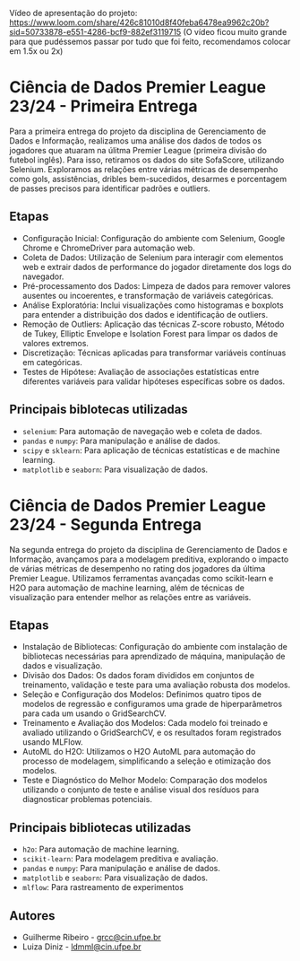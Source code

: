 Vídeo de apresentação do projeto: https://www.loom.com/share/426c81010d8f40feba6478ea9962c20b?sid=50733878-e551-4286-bcf9-882ef3119715
(O vídeo ficou muito grande para que pudéssemos passar por tudo que foi feito, recomendamos colocar em 1.5x ou 2x)


# Ciência de Dados Premier League 23/24 - Primeira Entrega

Para a primeira entrega do projeto da disciplina de Gerenciamento de Dados e Informação, realizamos uma análise dos dados de todos os jogadores que atuaram na úlitma Premier League (primeira divisão do futebol inglês).
Para isso, retiramos os dados do site SofaScore, utilizando Selenium. 
Exploramos as relações entre várias métricas de desempenho como gols, assistências, dribles bem-sucedidos, desarmes e porcentagem de passes precisos para identificar padrões e outliers.

## Etapas
- Configuração Inicial: Configuração do ambiente com Selenium, Google Chrome e ChromeDriver para automação web.
- Coleta de Dados: Utilização de Selenium para interagir com elementos web e extrair dados de performance do jogador diretamente dos logs do navegador.
- Pré-processamento dos Dados: Limpeza de dados para remover valores ausentes ou incoerentes, e transformação de variáveis categóricas.
- Análise Exploratória: Inclui visualizações como histogramas e boxplots para entender a distribuição dos dados e identificação de outliers.
- Remoção de Outliers: Aplicação das técnicas Z-score robusto, Método de Tukey, Elliptic Envelope e  Isolation Forest para limpar os dados de valores extremos.
- Discretização: Técnicas aplicadas para transformar variáveis contínuas em categóricas.
- Testes de Hipótese: Avaliação de associações estatísticas entre diferentes variáveis para validar hipóteses específicas sobre os dados.

## Principais biblotecas utilizadas

- `selenium`: Para automação de navegação web e coleta de dados.
- `pandas` e `numpy`: Para manipulação e análise de dados.
- `scipy` e `sklearn`: Para aplicação de técnicas estatísticas e de machine learning.
- `matplotlib` e `seaborn`: Para visualização de dados.


# Ciência de Dados Premier League 23/24 - Segunda Entrega
Na segunda entrega do projeto da disciplina de Gerenciamento de Dados e Informação, avançamos para a modelagem preditiva, explorando o impacto de várias métricas de desempenho no rating dos jogadores da última Premier League. Utilizamos ferramentas avançadas como scikit-learn e H2O para automação de machine learning, além de técnicas de visualização para entender melhor as relações entre as variáveis.

## Etapas 

- Instalação de Bibliotecas: Configuração do ambiente com instalação de bibliotecas necessárias para aprendizado de máquina, manipulação de dados e visualização.
- Divisão dos Dados: Os dados foram divididos em conjuntos de treinamento, validação e teste para uma avaliação robusta dos modelos.
- Seleção e Configuração dos Modelos: Definimos quatro tipos de modelos de regressão e configuramos uma grade de hiperparâmetros para cada um usando o GridSearchCV.
- Treinamento e Avaliação dos Modelos: Cada modelo foi treinado e avaliado utilizando o GridSearchCV, e os resultados foram registrados usando MLFlow.
- AutoML do H2O: Utilizamos o H2O AutoML para automação do processo de modelagem, simplificando a seleção e otimização dos modelos.
- Teste e Diagnóstico do Melhor Modelo: Comparação dos modelos utilizando o conjunto de teste e análise visual dos resíduos para diagnosticar problemas potenciais.

## Principais bibliotecas utilizadas

- `h2o`: Para automação de machine learning.
- `scikit-learn`: Para modelagem preditiva e avaliação.
- `pandas` e `numpy`: Para manipulação e análise de dados.
- `matplotlib` e `seaborn`: Para visualização de dados.
- `mlflow`: Para rastreamento de experimentos

## Autores

- Guilherme Ribeiro - grcc@cin.ufpe.br
- Luiza Diniz - ldmml@cin.ufpe.br
